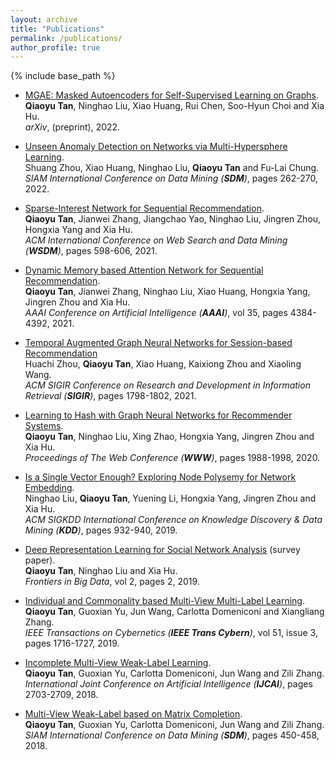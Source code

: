 ```yaml
---
layout: archive
title: "Publications"
permalink: /publications/
author_profile: true
---
```


{% include base_path %}

* [MGAE: Masked Autoencoders for Self-Supervised Learning on Graphs](https://arxiv.org/pdf/2201.02534.pdf).     
    **Qiaoyu Tan**, Ninghao Liu, Xiao Huang, Rui Chen, Soo-Hyun Choi and Xia Hu.      
    <i>arXiv</i>, (preprint), 2022.    

* [Unseen Anomaly Detection on Networks via Multi-Hypersphere Learning](https://www4.comp.polyu.edu.hk/~xiaohuang/docs/Shuang_SDM22.pdf).     
    Shuang Zhou, Xiao Huang, Ninghao Liu, **Qiaoyu Tan** and Fu-Lai Chung.      
    <i>SIAM International Conference on Data Mining (**SDM**)</i>, pages 262-270, 2022.                         
    
* [Sparse-Interest Network for Sequential Recommendation](https://arxiv.org/pdf/2102.09267.pdf).        
    **Qiaoyu Tan**, Jianwei Zhang, Jiangchao Yao, Ninghao Liu, Jingren Zhou, Hongxia Yang and Xia Hu.       
    <i>ACM International Conference on Web Search and Data Mining (**WSDM**)</i>, pages 598-606, 2021.   
    
* [Dynamic Memory based Attention Network for Sequential Recommendation](https://arxiv.org/pdf/2102.09269.pdf).        
    **Qiaoyu Tan**, Jianwei Zhang, Ninghao Liu, Xiao Huang, Hongxia Yang, Jingren Zhou and Xia Hu.       
    <i>AAAI Conference on Artificial Intelligence (**AAAI**)</i>, vol 35, pages 4384-4392, 2021.   
    
* [Temporal Augmented Graph Neural Networks for Session-based Recommendation](https://www4.comp.polyu.edu.hk/~xiaohuang/docs/Huachi_sigir2021.pdf)          
    Huachi Zhou, **Qiaoyu Tan**, Xiao Huang, Kaixiong Zhou and Xiaoling Wang.       
    <i>ACM SIGIR Conference on Research and Development in Information Retrieval (**SIGIR**)</i>, pages 1798-1802, 2021.   
    
* [Learning to Hash with Graph Neural Networks for Recommender Systems](https://arxiv.org/pdf/2003.01917.pdf).        
    **Qiaoyu Tan**, Ninghao Liu, Xing Zhao, Hongxia Yang, Jingren Zhou and Xia Hu.       
    <i>Proceedings of The Web Conference (**WWW**)</i>, pages 1988-1998, 2020.      
    
* [Is a Single Vector Enough? Exploring Node Polysemy for Network Embedding](https://arxiv.org/pdf/1905.10668.pdf).        
    Ninghao Liu, **Qiaoyu Tan**, Yuening Li, Hongxia Yang, Jingren Zhou and Xia Hu.       
    <i>ACM SIGKDD International Conference on Knowledge Discovery \& Data Mining (**KDD**)</i>, pages 932-940, 2019.      
    
* [Deep Representation Learning for Social Network Analysis](https://arxiv.org/pdf/1904.08547.pdf) (survey paper).        
    **Qiaoyu Tan**, Ninghao Liu and Xia Hu.       
    <i>Frontiers in Big Data</i>, vol 2, pages 2, 2019.      
    
* [Individual and Commonality based Multi-View Multi-Label Learning](https://ieeexplore.ieee.org/document/8906215).        
    **Qiaoyu Tan**, Guoxian Yu, Jun Wang, Carlotta Domeniconi and Xiangliang Zhang.       
    <i>IEEE Transactions on Cybernetics (**IEEE Trans Cybern**)</i>, vol 51, issue 3, pages 1716-1727, 2019.   
   
* [Incomplete Multi-View Weak-Label Learning](https://www.ijcai.org/proceedings/2018/0375.pdf).     
    **Qiaoyu Tan**, Guoxian Yu, Carlotta Domeniconi, Jun Wang and Zili Zhang.        
    <i>International Joint Conference on Artificial Intelligence (**IJCAI**)</i>, pages 2703-2709, 2018.   
    
* [Multi-View Weak-Label based on Matrix Completion](https://cs.gmu.edu/~carlotta/publications/McWL.pdf).     
    **Qiaoyu Tan**, Guoxian Yu, Carlotta Domeniconi, Jun Wang and Zili Zhang.        
    <i>SIAM International Conference on Data Mining (**SDM**)</i>, pages 450-458, 2018.  
    
